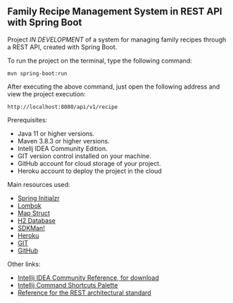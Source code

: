 <h2>Family Recipe Management System in REST API with Spring Boot</h2>

Project *IN DEVELOPMENT* of a system for managing family recipes through a REST API, created with Spring Boot.

To run the project on the terminal, type the following command:

```shell script
mvn spring-boot:run
```

After executing the above command, just open the following address and view the project execution:

```
http://localhost:8080/api/v1/recipe
```

Prerequisites:
* Java 11 or higher versions.
* Maven 3.8.3 or higher versions.
* Intellj IDEA Community Edition.
* GIT version control installed on your machine.
* GitHub account for cloud storage of your project.
* Heroku account to deploy the project in the cloud

Main resources used:
* [Spring Initialzr](https://start.spring.io/)
* [Lombok](https://projectlombok.org/)
* [Map Struct](https://mapstruct.org/)
* [H2 Database](https://h2database.com/html/main.html)
* [SDKMan!](https://sdkman.io/)
* [Heroku](https://www.heroku.com/)
* [GIT](https://git-scm.com/)
* [GitHub](http://github.com/)

Other links:
* [Intellij IDEA Community Reference, for download](https://www.jetbrains.com/idea/download)
* [Intellij Command Shortcuts Palette](https://resources.jetbrains.com/storage/products/intellij-idea/docs/IntelliJIDEA_ReferenceCard.pdf)
* [Reference for the REST architectural standard](https://restfulapi.net/)